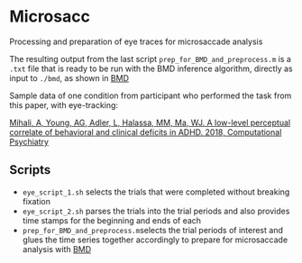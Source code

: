 # Microsacc
Processing and preparation of eye traces for microsaccade analysis

The resulting output from the last script `prep_for_BMD_and_preprocess.m` is a `.txt` file that is ready to be run with the BMD inference algorithm, directly as input to `./bmd`, as shown in 
[BMD](https://github.com/basvanopheusden/bmd) 

Sample data of one condition from participant who performed the task from this paper, with eye-tracking: 
 
 [Mihali, A, Young, AG, Adler, L, Halassa, MM, Ma, WJ. A low-level perceptual correlate of behavioral and clinical deficits in ADHD. 2018, Computational Psychiatry](https://www.mitpressjournals.org/doi/abs/10.1162/cpsy_a_00018)


##  Scripts

* `eye_script_1.sh` selects the trials that were completed without breaking fixation
* `eye_script_2.sh` parses the trials into the trial periods and also provides time stamps for the beginning and ends of each
* `prep_for_BMD_and_preprocess.m`selects the trial periods of interest and glues the time series together accordingly to prepare for microsaccade analysis with [BMD](https://github.com/basvanopheusden/bmd) 

